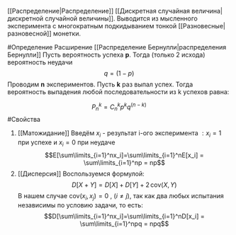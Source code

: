 [[Распределение|Распределение]] [[Дискретная случайная величина|дискретной случайной величины]]. Выводится из мысленного эксперимента с многократным подкидыванием тонкой [[Разновесные|разновесной]] монетки.

#Определение
Расширение [[Распределение Бернулли|распределения Бернулли]]
Пусть вероятность успеха **p**. Тогда (только 2 исхода) вероятность неудачи $$q = (1 - p)$$
Проводим **n** экспериментов. Пусть **k** раз выпал успех. Тогда вероятность выпадения любой последовательности из k успехов равна:

$$P_n^k = C_n^k p^k q^{(n-k)}$$
#Свойства
1) [[Матожидание]]
Введём $x_i$ - результат i-ого эксперимента $: x_i = 1$ при успехе и $x_i = 0$ при неудаче
$$E[\sum\limits_{i=1}^nx_i]=\sum\limits_{i=1}^nE[x_i] = \sum\limits_{i=1}^np = np$$
2) [[Дисперсия]]
Воспользуемся формулой: $$D[X + Y] = D[X] + D[Y] + 2\,\text{cov}(X, Y)$$В нашем случае cov$(x_i, x_j) = 0$ , ($i \neq j$), так как два любых испытания независимы по условию задачи, то есть:$$D[\sum\limits_{i=1}^nx_i]=\sum\limits_{i=1}^nD[x_i] = \sum\limits_{i=1}^npq = npq$$